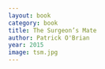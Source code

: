```yaml
---
layout: book
category: book
title: The Surgeon’s Mate
author: Patrick O'Brian
year: 2015
image: tsm.jpg
---
```

